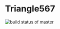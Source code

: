 # Triangle567
[![build status of master](https://travis-ci.org/celestesakhile/Triangle567.svg?branch=master)](https://travis-ci.org/celestesakhile/Triangle567)

